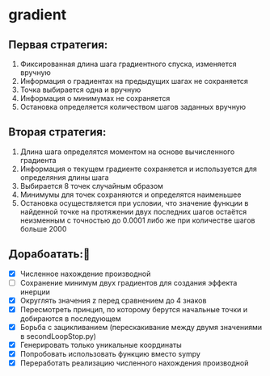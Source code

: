 # gradient

## Первая стратегия:
1. Фиксированная длина шага градиентного спуска, изменяется вручную
2. Информация о градиентах на предыдущих шагах не сохраняется
3. Точка выбирается одна и вручную
4. Информация о минимумах не сохраняется
5. Остановка определяется количеством шагов заданных вручную

## Вторая стратегия:
1. Длина шага определятся моментом на основе вычисленного градиента
2. Информация о текущем градиенте сохраняется и используется для определяния длины шага
3. Выбирается 8 точек случайным образом
4. Минимумы для точек сохраняются и определятся наименьшее
5. Остановка осуществляется при условии, что значение функции в найденной точке на протяжении двух последних шагов остаётся неизменным с точностью до 0.0001 либо же при количестве шагов больше 2000

## Дорабоатать:🚀
- [x] Численное нахождение производной
- [ ] Сохранение минимум двух градиентов для создания эффекта инерции
- [x] Округлять значения z перед сравнением до 4 знаков
- [x] Пересмотреть принцип, по которому берутся начальные точки и добираются в последующем
- [x] Борьба с зацикливанием (перескакивание между двумя значениями в secondLoopStop.py)
- [x] Генерировать только уникальные координаты
- [x] Попробовать использовать функцию вместо sympy
- [x] Переработать реализацию численного нахождения производной